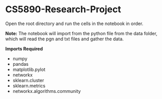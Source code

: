 # CS5890-Research-Project
Open the root directory and run the cells in the notebook in order. 

**Note:** The notebook will import from the python file from the data folder, which will read the pgn and txt files and gather the data.

**Imports Required**
- numpy
- pandas
- matplotlib.pylot
- networkx
- sklearn.cluster
- sklearn.metrics
- networkx.algorithms.community

